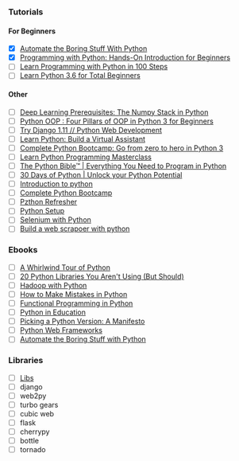 ### Tutorials

#### For Beginners
 - [x] [Automate the Boring Stuff With Python](https://www.udemy.com/automate/)
 - [x] [Programming with Python: Hands-On Introduction for Beginners](https://www.udemy.com/course/python-programming-beginners/?LSNPUBID=JVFxdTr9V80&ranEAID=JVFxdTr9V80&ranMID=39197&ranSiteID=JVFxdTr9V80-rZ9yZ1v75lSB_WsVHOMlrg)
  - [ ] [Learn Programming with Python in 100 Steps](https://www.udemy.com/course/python-tutorial-for-beginners/?LSNPUBID=JVFxdTr9V80&ranEAID=JVFxdTr9V80&ranMID=39197&ranSiteID=JVFxdTr9V80-nq9jmC04dDgnrUl51kxaiQ)
 - [ ] [Learn Python 3.6 for Total Beginners](https://www.udemy.com/course/python-3-for-total-beginners/?LSNPUBID=JVFxdTr9V80&ranEAID=JVFxdTr9V80&ranMID=39197&ranSiteID=JVFxdTr9V80-K2FU8c8uM1Tur43_9KqnGQ)
 
 #### Other
 - [ ] [Deep Learning Prerequisites: The Numpy Stack in Python](https://www.udemy.com/course/deep-learning-prerequisites-the-numpy-stack-in-python/?LSNPUBID=JVFxdTr9V80&ranEAID=JVFxdTr9V80&ranMID=39197&ranSiteID=JVFxdTr9V80-Q3ZajGghNe2Rr3HewNcvqg)
 - [ ] [Python OOP : Four Pillars of OOP in Python 3 for Beginners](https://www.udemy.com/course/python-oops-beginners/?LSNPUBID=JVFxdTr9V80&ranEAID=JVFxdTr9V80&ranMID=39197&ranSiteID=JVFxdTr9V80-oBBv1HLYDEZzcvn6VdjuLg)
 - [ ] [Try Django 1.11 // Python Web Development](https://www.udemy.com/course/try-django-v1-11-python-web-development/?LSNPUBID=JVFxdTr9V80&ranEAID=JVFxdTr9V80&ranMID=39197&ranSiteID=JVFxdTr9V80-9KZTB_VDeUz5RihcAm1bNg)
 - [ ] [Learn Python: Build a Virtual Assistant](https://www.udemy.com/course/learn-python-build-a-virtual-assistant-in-python/?LSNPUBID=JVFxdTr9V80&ranEAID=JVFxdTr9V80&ranMID=39197&ranSiteID=JVFxdTr9V80-2RpxJl27lqM7W_7QAP17IA)
 - [ ] [Complete Python Bootcamp: Go from zero to hero in Python 3](https://www.udemy.com/complete-python-bootcamp/?ranMID=39197&ranEAID=JVFxdTr9V80&ranSiteID=JVFxdTr9V80-WQrUunRC_SzE_uDFFoB5SA&LSNPUBID=JVFxdTr9V80)
 - [ ] [Learn Python Programming Masterclass](https://www.udemy.com/python-the-complete-python-developer-course/?ranMID=39197&ranEAID=JVFxdTr9V80&ranSiteID=JVFxdTr9V80-QywXX.4zUmezJZAxzXWkag&LSNPUBID=JVFxdTr9V80)
 - [ ] [The Python Bible™ | Everything You Need to Program in Python](https://www.udemy.com/the-python-bible/?ranMID=39197&ranEAID=JVFxdTr9V80&ranSiteID=JVFxdTr9V80-2cZF.JHSTpPJbvo2QXgRoQ&LSNPUBID=JVFxdTr9V80)
 - [ ] [30 Days of Python | Unlock your Python Potential](https://www.udemy.com/course/30-days-of-python/?LSNPUBID=JVFxdTr9V80&ranEAID=JVFxdTr9V80&ranMID=39197&ranSiteID=JVFxdTr9V80-RW3PmNUoc8JVDLWlMyXvug)
 - [ ] [Introduction to python](https://www.udacity.com/course/introduction-to-python--ud1110)
 - [ ] [Complete Python Bootcamp](https://www.udemy.com/course/complete-python-bootcamp/learn/lecture/3421822#overview)
 - [ ] [Pzthon Refresher](https://hackernoon.com/intermediate-python-refresher-tutorial-project-ideas-and-tips-i28s320p?source=rss)
 - [ ] [Python Setup](https://cjolowicz.github.io/posts/hypermodern-python-01-setup/)
 - [ ] [Selenium with Python](https://selenium-python.readthedocs.io/?ref=hackernoon.com)
 - [ ] [Build a web scrapoer with python](https://realpython.com/beautiful-soup-web-scraper-python/?ref=hackernoon.com)
 
 ### Ebooks
- [ ] [A Whirlwind Tour of Python](https://learning.oreilly.com/library/view/a-whirlwind-tour/9781492037859/)
- [ ] [20 Python Libraries You Aren't Using (But Should)](https://learning.oreilly.com/library/view/20-python-libraries/9781492037866/)
- [ ] [Hadoop with Python](https://learning.oreilly.com/library/view/hadoop-with-python/9781492048435/)
- [ ] [How to Make Mistakes in Python](https://learning.oreilly.com/library/view/how-to-make/9781492048275/)
- [ ] [Functional Programming in Python](https://learning.oreilly.com/library/view/functional-programming-in/9781492048633/)
- [ ] [Python in Education](https://learning.oreilly.com/library/view/python-in-education/9781492037880/)
- [ ] [Picking a Python Version: A Manifesto](https://learning.oreilly.com/library/view/picking-a-python/9781492048565/)
- [ ] [Python Web Frameworks](https://learning.oreilly.com/library/view/python-web-frameworks/9781492037873/)
- [ ] [Automate the Boring Stuff with Python](https://automatetheboringstuff.com/)

### Libraries
- [ ] [Libs](https://javarevisited.blogspot.com/2018/10/top-8-python-libraries-for-data-science-machine-learning.html)
- [ ] django
- [ ] web2py
- [ ] turbo gears
- [ ] cubic web
- [ ] flask
- [ ] cherrypy
- [ ] bottle
- [ ] tornado
